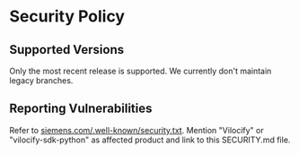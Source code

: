# Security Policy

## Supported Versions
Only the most recent release is supported. We currently don't maintain legacy branches.

## Reporting Vulnerabilities
Refer to [siemens.com/.well-known/security.txt](https://www.siemens.com/.well-known/security.txt).
Mention "Vilocify" or "vilocify-sdk-python" as affected product and link to this SECURITY.md file.
